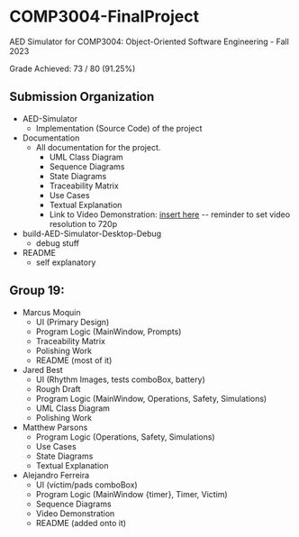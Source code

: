 # COMP3004-FinalProject
AED Simulator for COMP3004: Object-Oriented Software Engineering - Fall 2023

Grade Achieved: 73 / 80 (91.25%)

## Submission Organization
- AED-Simulator
    - Implementation (Source Code) of the project
- Documentation
    - All documentation for the project.
        - UML Class Diagram
        - Sequence Diagrams
        - State Diagrams
        - Traceability Matrix
        - Use Cases
        - Textual Explanation
        - Link to Video Demonstration: [insert here](https://drive.google.com/file/d/1oXeI0Elr7YbaumocQG6wLCxgqXQ3nx6z/view?usp=sharing)   -- reminder to set video resolution to 720p
- build-AED-Simulator-Desktop-Debug
    - debug stuff
- README
    - self explanatory

## Group 19:
- Marcus Moquin
    - UI (Primary Design)
    - Program Logic (MainWindow, Prompts)
    - Traceability Matrix
    - Polishing Work
    - README (most of it)
- Jared Best
    - UI (Rhythm Images, tests comboBox, battery)
    - Rough Draft 
    - Program Logic (MainWindow, Operations, Safety, Simulations)
    - UML Class Diagram
    - Polishing Work
- Matthew Parsons
    - Program Logic (Operations, Safety, Simulations)
    - Use Cases
    - State Diagrams
    - Textual Explanation
- Alejandro Ferreira
    - UI (victim/pads comboBox)
    - Program Logic (MainWindow {timer}, Timer, Victim)
    - Sequence Diagrams
    - Video Demonstration
    - README (added onto it)
